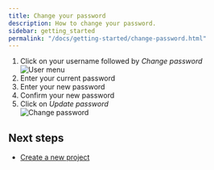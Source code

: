 ```yaml
---
title: Change your password
description: How to change your password.
sidebar: getting_started
permalink: "/docs/getting-started/change-password.html"
---
```


1. Click on your username followed by *Change password*<br/>
![User menu]({{site.baseurl}}/assets/img/docs/user-menu.png)
2. Enter your current password
3. Enter your new password
4. Confirm your new password
5. Click on *Update password*<br/>
![Change password]({{site.baseurl}}/assets/img/docs/change-password.png)

## Next steps

- [Create a new project]({{site.baseurl}}/docs/user-guide/agent-create-project)
